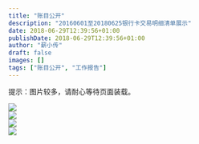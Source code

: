 ```yaml
---
title: "账目公开"
description: "20160601至20180625银行卡交易明细清单展示"
date: 2018-06-29T12:39:56+01:00
publishDate: 2018-06-29T12:39:56+01:00
author: "薪小传"
draft: false
images: []
tags: ["账目公开", "工作报告"]
---
```


提示：图片较多，请耐心等待页面装载。

![](/statements/005.jpg)<br/>
![](/statements/006.jpg)<br/>
![](/statements/007.jpg)<br/>
![](/statements/008.jpg)<br/>
